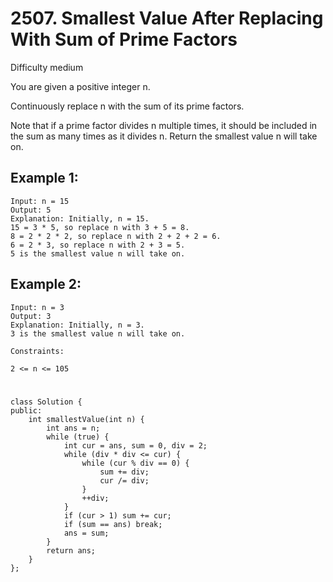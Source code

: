 # 2507. Smallest Value After Replacing With Sum of Prime Factors
Difficulty medium

You are given a positive integer n.

Continuously replace n with the sum of its prime factors.

Note that if a prime factor divides n multiple times, it should be included in the sum as many times as it divides n.
Return the smallest value n will take on.


## Example 1:
```
Input: n = 15
Output: 5
Explanation: Initially, n = 15.
15 = 3 * 5, so replace n with 3 + 5 = 8.
8 = 2 * 2 * 2, so replace n with 2 + 2 + 2 = 6.
6 = 2 * 3, so replace n with 2 + 3 = 5.
5 is the smallest value n will take on.
```


## Example 2:
```
Input: n = 3
Output: 3
Explanation: Initially, n = 3.
3 is the smallest value n will take on.
```


```
Constraints:

2 <= n <= 105
```


#
```
class Solution {
public:
    int smallestValue(int n) {
        int ans = n;
        while (true) {
            int cur = ans, sum = 0, div = 2;
            while (div * div <= cur) {
                while (cur % div == 0) {
                    sum += div;
                    cur /= div;
                }
                ++div;
            }
            if (cur > 1) sum += cur;
            if (sum == ans) break;
            ans = sum;
        }
        return ans;
    }
};
```